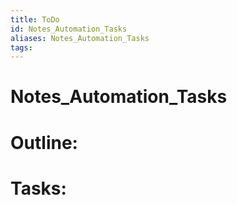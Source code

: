 ```yaml
---
title: ToDo
id: Notes_Automation_Tasks
aliases: Notes_Automation_Tasks
tags:
---
```


# Notes_Automation_Tasks

# Outline:


# Tasks: